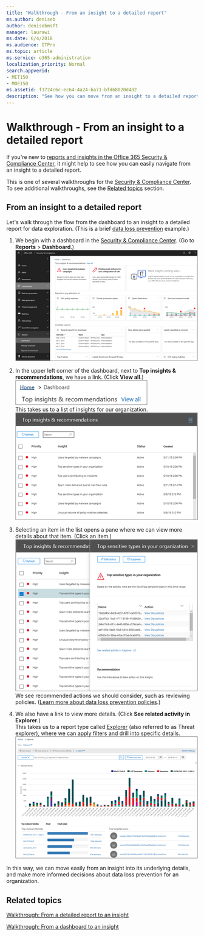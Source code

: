 ```yaml
---
title: "Walkthrough - From an insight to a detailed report"
ms.author: deniseb
author: denisebmsft
manager: laurawi
ms.date: 6/4/2018
ms.audience: ITPro
ms.topic: article
ms.service: o365-administration
localization_priority: Normal
search.appverid:
- MET150
- MOE150
ms.assetid: f3724c6c-ec64-4a24-ba71-bfd68020d4d2
description: "See how you can move from an insight to a detailed report in the Security &amp; Compliance Center through a data loss prevention example."
---
```


# Walkthrough - From an insight to a detailed report

If you're new to [reports and insights in the Office 365 Security &amp; Compliance Center](reports-and-insights-in-security-and-compliance.md), it might help to see how you can easily navigate from an insight to a detailed report. 
  
This is one of several walkthroughs for the [Security &amp; Compliance Center](https://security.microsoft.com). To see additional walkthroughs, see the [Related topics](#related-topics) section. 
  
## From an insight to a detailed report

Let's walk through the flow from the dashboard to an insight to a detailed report for data exploration. (This is a brief [data loss prevention](data-loss-prevention-policies.md) example.) 
  
1. We begin with a dashboard in the [Security &amp; Compliance Center](https://security.microsoft.com). (Go to **Reports** \> **Dashboard**.)<br/>![In the Security &amp; Compliance Center, choose Reports \> Dashboard](media/2a668c3d-3fa3-4e37-8149-46989b33ae8c.png)
  
2. In the upper left corner of the dashboard, next to **Top insights &amp; recommendations**, we have a link. (Click **View all**.)<br/>![In the Security &amp; Compliance Center, choose Reports \> Dashboard to see your top insights](media/9bb64e11-494f-40a4-ab3d-8d3c7789f300.png)<br/>This takes us to a list of insights for our organization.<br/>![In the Security &amp; Compliance Center, you can view all insights in a list](media/1289af77-bf5a-444a-97a1-03d8a83f75a9.png)
  
3. Selecting an item in the list opens a pane where we can view more details about that item. (Click an item.)<br/>![Details for a selected insight](media/dcbb389f-23b0-4031-b789-4a49068af85a.png)<br/>We see recommended actions we should consider, such as reviewing policies. ([Learn more about data loss prevention policies](data-loss-prevention-policies.md).)
    
4. We also have a link to view more details. (Click **See related activity in Explorer**.)<br/>This takes us to a report type called [Explorer](use-explorer-in-security-and-compliance.md) (also referred to as Threat explorer), where we can apply filters and drill into specific details.<br/>![Explorer view with more detail about a selected insight](media/3ad15b15-7158-44b7-beda-013351bd868e.png)
  
In this way, we can move easily from an insight into its underlying details, and make more informed decisions about data loss prevention for an organization.
  
## Related topics

[Walkthrough: From a detailed report to an insight](from-a-detailed-report-to-an-insight.md)
  
[Walkthrough: From a dashboard to an insight](from-a-dashboard-to-an-insight.md)
  

